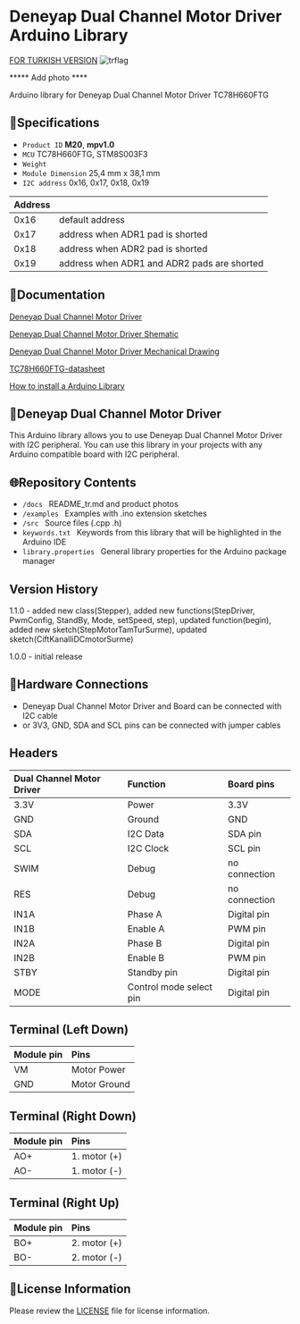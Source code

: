 # Deneyap Dual Channel Motor Driver Arduino Library
[FOR TURKISH VERSION](docs/README_tr.md) ![trflag](https://github.com/deneyapkart/deneyapkart-arduino-core/blob/master/docs/tr.png)

***** Add photo ****

Arduino library for Deneyap Dual Channel Motor Driver TC78H660FTG

## :mag_right:Specifications 
- `Product ID` **M20**, **mpv1.0**
- `MCU` TC78H660FTG, STM8S003F3
- `Weight` 
- `Module Dimension` 25,4 mm x 38,1 mm
- `I2C address` 0x16, 0x17, 0x18, 0x19

| Address |  | 
| :---    | :---     |
| 0x16| default address |
| 0x17| address when ADR1 pad is shorted |
| 0x18| address when ADR2 pad is shorted |
| 0x19| address when ADR1 and ADR2 pads are shorted |

## :closed_book:Documentation
[Deneyap Dual Channel Motor Driver](https://docs.deneyapkart.org/en/content/contentDetail/deneyap-module-deneyap-dual-channel-motor-driver-m)

[Deneyap Dual Channel Motor Driver Shematic](https://cdn.deneyapkart.org/media/upload/userFormUpload/M7vZpQGvXRLxsH7HJsgpplR93ygaxZ9P.pdf)

[Deneyap Dual Channel Motor Driver Mechanical Drawing](https://cdn.deneyapkart.org/media/upload/userFormUpload/2EPBc4V9PklIkCudDzVfQ6MZSH6xxOCu.pdf)

[TC78H660FTG-datasheet](https://toshiba.semicon-storage.com/info/TC78H660FTG_datasheet_en_20200714.pdf?did=68604&prodName=TC78H660FTG)

[How to install a Arduino Library](https://docs.arduino.cc/software/ide-v1/tutorials/installing-libraries)

## :pushpin:Deneyap Dual Channel Motor Driver
This Arduino library allows you to use Deneyap Dual Channel Motor Driver with I2C peripheral. You can use this library in your projects with any Arduino compatible board with I2C peripheral.

## :globe_with_meridians:Repository Contents
- `/docs ` README_tr.md and product photos
- `/examples ` Examples with .ino extension sketches
- `/src ` Source files (.cpp .h)
- `keywords.txt ` Keywords from this library that will be highlighted in the Arduino IDE
- `library.properties ` General library properties for the Arduino package manager

## Version History
1.1.0 - added new class(Stepper), added new functions(StepDriver, PwmConfig, StandBy, Mode, setSpeed, step), updated function(begin), added new sketch(StepMotorTamTurSurme), updated sketch(CiftKanalliDCmotorSurme)

1.0.0 - initial release

## :rocket:Hardware Connections
- Deneyap Dual Channel Motor Driver and Board can be connected with I2C cable
- or 3V3, GND, SDA and SCL pins can be connected with jumper cables

## Headers
|Dual Channel Motor Driver| Function | Board pins | 
|:--- |   :---  | :---|
|3.3V | Power   |3.3V |      
|GND  | Ground  | GND | 
|SDA  | I2C Data  | SDA pin |
|SCL  | I2C Clock | SCL pin |
|SWIM | Debug | no connection |
|RES  | Debug | no connection |
|IN1A	|Phase A |Digital pin|
|IN1B	|Enable A|PWM pin|
|IN2A	|Phase B |Digital pin|
|IN2B	|Enable B|PWM pin|
|STBY	|Standby pin|Digital pin|
|MODE 	|Control mode select pin|Digital pin|

## Terminal (Left Down)
|Module pin|Pins|
|:--- |   :---  |
|VM |Motor Power|
|GND|Motor Ground|

## Terminal (Right Down)
|Module pin|Pins|
|:--- |   :---  |
|AO+|1. motor (+)|
|AO-|1. motor (-)|

## Terminal (Right Up)
|Module pin|Pins|
|:--- |   :---  |
|BO+|2. motor (+)|
|BO-|2. motor (-)|

## :bookmark_tabs:License Information
Please review the [LICENSE](https://github.com/deneyapkart/deneyap-cift-kanalli-motor-surucu-arduino-library/blob/master/LICENSE) file for license information.